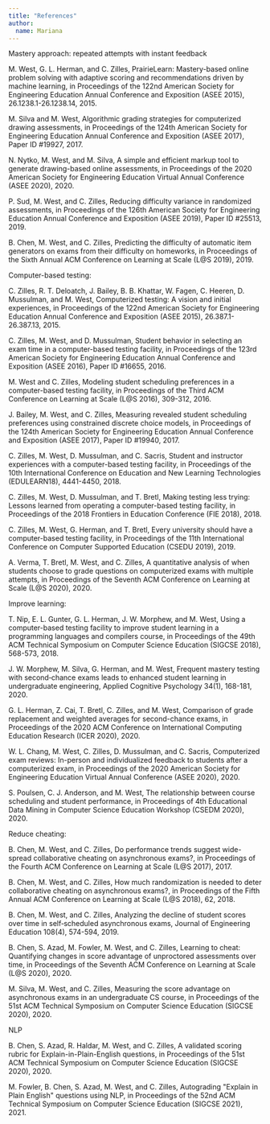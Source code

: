 ```yaml
---
title: "References"
author:
  name: Mariana
---
```


Mastery approach: repeated attempts with instant feedback

M. West, G. L. Herman, and C. Zilles, PrairieLearn: Mastery-based online problem solving with adaptive scoring and recommendations driven by machine learning, in Proceedings of the 122nd American Society for Engineering Education Annual Conference and Exposition (ASEE 2015), 26.1238.1-26.1238.14, 2015.

M. Silva and M. West, Algorithmic grading strategies for computerized drawing assessments, in Proceedings of the 124th American Society for Engineering Education Annual Conference and Exposition (ASEE 2017), Paper ID #19927, 2017.

N. Nytko, M. West, and M. Silva, A simple and efficient markup tool to generate drawing-based online assessments, in Proceedings of the 2020 American Society for Engineering Education Virtual Annual Conference (ASEE 2020), 2020.

P. Sud, M. West, and C. Zilles, Reducing difficulty variance in randomized assessments, in Proceedings of the 126th American Society for Engineering Education Annual Conference and Exposition (ASEE 2019), Paper ID #25513, 2019.

B. Chen, M. West, and C. Zilles, Predicting the difficulty of automatic item generators on exams from their difficulty on homeworks, in Proceedings of the Sixth Annual ACM Conference on Learning at Scale (L@S 2019), 2019.

Computer-based testing:

C. Zilles, R. T. Deloatch, J. Bailey, B. B. Khattar, W. Fagen, C. Heeren, D. Mussulman, and M. West, Computerized testing: A vision and initial experiences, in Proceedings of the 122nd American Society for Engineering Education Annual Conference and Exposition (ASEE 2015), 26.387.1-26.387.13, 2015.

C. Zilles, M. West, and D. Mussulman, Student behavior in selecting an exam time in a computer-based testing facility, in Proceedings of the 123rd American Society for Engineering Education Annual Conference and Exposition (ASEE 2016), Paper ID #16655, 2016.

M. West and C. Zilles, Modeling student scheduling preferences in a computer-based testing facility, in Proceedings of the Third ACM Conference on Learning at Scale (L@S 2016), 309-312, 2016.

J. Bailey, M. West, and C. Zilles, Measuring revealed student scheduling preferences using constrained discrete choice models, in Proceedings of the 124th American Society for Engineering Education Annual Conference and Exposition (ASEE 2017), Paper ID #19940, 2017.

C. Zilles, M. West, D. Mussulman, and C. Sacris, Student and instructor experiences with a computer-based testing facility, in Proceedings of the 10th International Conference on Education and New Learning Technologies (EDULEARN18), 4441-4450, 2018.

C. Zilles, M. West, D. Mussulman, and T. Bretl, Making testing less trying: Lessons learned from operating a computer-based testing facility, in Proceedings of the 2018 Frontiers in Education Conference (FIE 2018), 2018.

C. Zilles, M. West, G. Herman, and T. Bretl, Every university should have a computer-based testing facility, in Proceedings of the 11th International Conference on Computer Supported Education (CSEDU 2019), 2019.

A. Verma, T. Bretl, M. West, and C. Zilles, A quantitative analysis of when students choose to grade questions on computerized exams with multiple attempts, in Proceedings of the Seventh ACM Conference on Learning at Scale (L@S 2020), 2020.

Improve learning:

T. Nip, E. L. Gunter, G. L. Herman, J. W. Morphew, and M. West, Using a computer-based testing facility to improve student learning in a programming languages and compilers course, in Proceedings of the 49th ACM Technical Symposium on Computer Science Education (SIGCSE 2018), 568-573, 2018.

J. W. Morphew, M. Silva, G. Herman, and M. West, Frequent mastery testing with second‐chance exams leads to enhanced student learning in undergraduate engineering, Applied Cognitive Psychology 34(1), 168-181, 2020.

G. L. Herman, Z. Cai, T. Bretl, C. Zilles, and M. West, Comparison of grade replacement and weighted averages for second-chance exams, in Proceedings of the 2020 ACM Conference on International Computing Education Research (ICER 2020), 2020.

W. L. Chang, M. West, C. Zilles, D. Mussulman, and C. Sacris, Computerized exam reviews: In-person and individualized feedback to students after a computerized exam, in Proceedings of the 2020 American Society for Engineering Education Virtual Annual Conference (ASEE 2020), 2020.

S. Poulsen, C. J. Anderson, and M. West, The relationship between course scheduling and student performance, in Proceedings of 4th Educational Data Mining in Computer Science Education Workshop (CSEDM 2020), 2020.

Reduce cheating:

B. Chen, M. West, and C. Zilles, Do performance trends suggest wide-spread collaborative cheating on asynchronous exams?, in Proceedings of the Fourth ACM Conference on Learning at Scale (L@S 2017), 2017.

B. Chen, M. West, and C. Zilles, How much randomization is needed to deter collaborative cheating on asynchronous exams?, in Proceedings of the Fifth Annual ACM Conference on Learning at Scale (L@S 2018), 62, 2018.

B. Chen, M. West, and C. Zilles, Analyzing the decline of student scores over time in self‐scheduled asynchronous exams, Journal of Engineering Education 108(4), 574-594, 2019.

B. Chen, S. Azad, M. Fowler, M. West, and C. Zilles, Learning to cheat: Quantifying changes in score advantage of unproctored assessments over time, in Proceedings of the Seventh ACM Conference on Learning at Scale (L@S 2020), 2020.

M. Silva, M. West, and C. Zilles, Measuring the score advantage on asynchronous exams in an undergraduate CS course, in Proceedings of the 51st ACM Technical Symposium on Computer Science Education (SIGCSE 2020), 2020.

NLP

B. Chen, S. Azad, R. Haldar, M. West, and C. Zilles, A validated scoring rubric for Explain-in-Plain-English questions, in Proceedings of the 51st ACM Technical Symposium on Computer Science Education (SIGCSE 2020), 2020.

M. Fowler, B. Chen, S. Azad, M. West, and C. Zilles, Autograding "Explain in Plain English" questions using NLP, in Proceedings of the 52nd ACM Technical Symposium on Computer Science Education (SIGCSE 2021), 2021.
